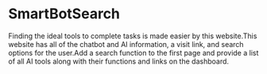 # SmartBotSearch
Finding the ideal tools to complete tasks is made easier by this website.This website has all of the chatbot and AI information, a visit link, and search options for the user.Add a search function to the first page and provide a list of all AI tools along with their functions and links on the dashboard.
